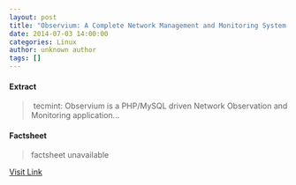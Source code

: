 ```yaml
---
layout: post
title: "Observium: A Complete Network Management and Monitoring System for RHEL/CentOS"
date: 2014-07-03 14:00:00
categories: Linux
author: unknown author
tags: []
---
```



#### Extract
>&nbsp;tecmint: Observium is a PHP/MySQL driven Network Observation and Monitoring application...

#### Factsheet
>factsheet unavailable

[Visit Link](http://www.linuxtoday.com/upload/observium-a-complete-network-management-and-monitoring-system-for-rhelcentos-140701030514.html)


